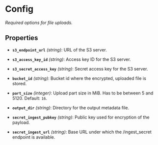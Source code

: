# Config


*Required options for file uploads.*


## Properties


- **`s3_endpoint_url`** *(string)*: URL of the S3 server.

- **`s3_access_key_id`** *(string)*: Access key ID for the S3 server.

- **`s3_secret_access_key`** *(string)*: Secret access key for the S3 server.

- **`bucket_id`** *(string)*: Bucket id where the encrypted, uploaded file is stored.

- **`part_size`** *(integer)*: Upload part size in MiB. Has to be between 5 and 5120. Default: `16`.

- **`output_dir`** *(string)*: Directory for the output metadata file.

- **`secret_ingest_pubkey`** *(string)*: Public key used for encryption of the payload.

- **`secret_ingest_url`** *(string)*: Base URL under which the /ingest_secret endpoint is available.
